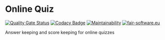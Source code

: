 # Online Quiz

[![Quality Gate Status](https://sonarcloud.io/api/project_badges/measure?project=eriktks_online_quiz&metric=alert_status)](https://sonarcloud.io/dashboard?id=eriktks_online_quiz)
[![Codacy Badge](https://app.codacy.com/project/badge/Grade/9f25c587a2b94f469142fd4b4f403caf)](https://www.codacy.com/gh/eriktks/online_quiz/dashboard?utm_source=github.com&amp;utm_medium=referral&amp;utm_content=eriktks/online_quiz&amp;utm_campaign=Badge_Grade)
[![Maintainability](https://api.codeclimate.com/v1/badges/c926c46d45604b1df3c5/maintainability)](https://codeclimate.com/github/eriktks/online_quiz/maintainability)
[![fair-software.eu](https://img.shields.io/badge/fair--software.eu-%E2%97%8F%20%20%E2%97%8F%20%20%E2%97%8B%20%20%E2%97%8B%20%20%E2%97%8F-orange)](https://fair-software.eu)

Answer keeping and score keeping for online quizzes
